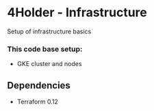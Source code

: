 # 4Holder - Infrastructure

Setup of infrastructure basics

### This code base setup:
- GKE cluster and nodes

## Dependencies
- Terraform 0.12
